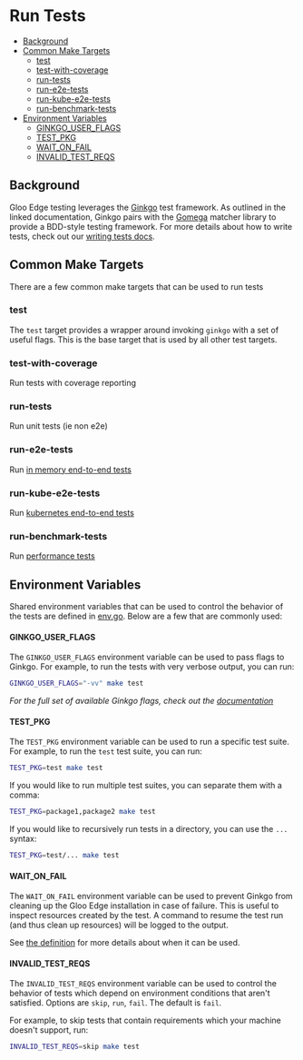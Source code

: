# Run Tests
- [Background](#background)
- [Common Make Targets](#common-make-targets)
  - [test](#test)
  - [test-with-coverage](#test-with-coverage)
  - [run-tests](#run-tests)
  - [run-e2e-tests](#run-e2e-tests)
  - [run-kube-e2e-tests](#run-kube-e2e-tests)
  - [run-benchmark-tests](#run-benchmark-tests)
- [Environment Variables](#environment-variables)
  - [GINKGO_USER_FLAGS](#ginkgo_user_flags)
  - [TEST_PKG](#test_pkg)
  - [WAIT_ON_FAIL](#wait_on_fail)
  - [INVALID_TEST_REQS](#invalid_test_reqs)

## Background
Gloo Edge testing leverages the [Ginkgo](https://onsi.github.io/ginkgo/) test framework. As outlined in the linked documentation, Ginkgo pairs with the [Gomega](https://onsi.github.io/gomega/) matcher library to provide a BDD-style testing framework. For more details about how to write tests, check out our [writing tests docs](writing-tests.md).

## Common Make Targets
There are a few common make targets that can be used to run tests

### test
The `test` target provides a wrapper around invoking `ginkgo` with a set of useful flags. This is the base target that is used by all other test targets.

### test-with-coverage
Run tests with coverage reporting

### run-tests
Run unit tests (ie non e2e)

### run-e2e-tests
Run [in memory end-to-end tests](e2e-tests.md)

### run-kube-e2e-tests
Run [kubernetes end-to-end tests](kube-e2e-tests.md)

### run-benchmark-tests
Run [performance tests](performance-tests.md)


## Environment Variables
Shared environment variables that can be used to control the behavior of the tests are defined in [env.go](/test/testutils/env.go). Below are a few that are commonly used:

#### GINKGO_USER_FLAGS
The `GINKGO_USER_FLAGS` environment variable can be used to pass flags to Ginkgo. For example, to run the tests with very verbose output, you can run:
```bash
GINKGO_USER_FLAGS="-vv" make test
````
*For the full set of available Ginkgo flags, check out the [documentation](https://onsi.github.io/ginkgo/#ginkgo-cli-overview)*

#### TEST_PKG
The `TEST_PKG` environment variable can be used to run a specific test suite. For example, to run the `test` test suite, you can run:
```bash
TEST_PKG=test make test
```

If you would like to run multiple test suites, you can separate them with a comma:
```bash
TEST_PKG=package1,package2 make test
```

If you would like to recursively run tests in a directory, you can use the `...` syntax:
```bash
TEST_PKG=test/... make test
```

#### WAIT_ON_FAIL
The `WAIT_ON_FAIL` environment variable can be used to prevent Ginkgo from cleaning up the Gloo Edge installation in case of failure. This is useful to inspect resources created by the test. A command to resume the test run (and thus clean up resources) will be logged to the output.

See [the definition](/test/testutils/env.go) for more details about when it can be used.

#### INVALID_TEST_REQS
The `INVALID_TEST_REQS` environment variable can be used to control the behavior of tests which depend on environment conditions that aren't satisfied. Options are `skip`, `run`, `fail`. The default is `fail`.

For example, to skip tests that contain requirements which your machine doesn't support, run:
```bash
INVALID_TEST_REQS=skip make test
```